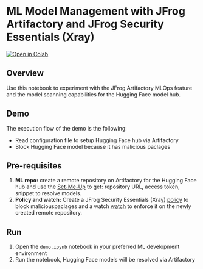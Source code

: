 # ML Model Management with JFrog Artifactory and JFrog Security Essentials (Xray)

[![Open in Colab](https://colab.research.google.com/assets/colab-badge.svg)](https://colab.research.google.com/github/urasoko/ml-repo-demo/blob/main/demo.ipynb)

## Overview

Use this notebook to experiment with the JFrog Artifactory MLOps feature and the model scanning capabilities for the Hugging Face model hub. 

## Demo

The execution flow of the demo is the following:

* Read configuration file to setup Hugging Face hub via Artifactory
* Block Hugging Face model because it has malicious paclages

## Pre-requisites

1. **ML repo:** create a remote repository on Artifactory for the Hugging Face hub and use the [Set-Me-Up](https://jfrog.com/help/r/jfrog-artifactory-documentation/hugging-face-repositories) to get: repository URL, access token, snippet to resolve models. 
2. **Policy and watch:** Create a JFrog Security Essentials (Xray) [policy](https://jfrog.com/help/r/jfrog-security-documentation/creating-xray-policies-and-rules) to block maliciouspaclages and a watch [watch](https://jfrog.com/help/r/jfrog-security-documentation/configuring-xray-watches) to enforce it on the newly created remote repository.

## Run

1. Open the ```demo.ipynb``` notebook in your preferred ML development environment
2. Run the notebook, Hugging Face models will be resolved via Artifactory

